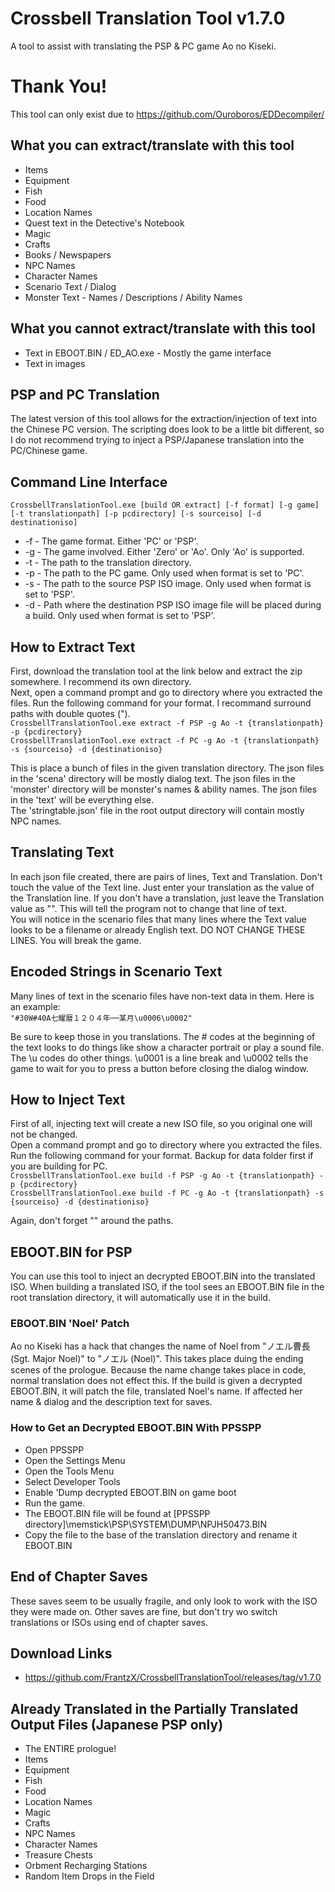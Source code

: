 # Crossbell Translation Tool v1.7.0
A tool to assist with translating the PSP & PC game Ao no Kiseki.

# Thank You!
This tool can only exist due to https://github.com/Ouroboros/EDDecompiler/

## What you can extract/translate with this tool
+ Items
+ Equipment
+ Fish
+ Food
+ Location Names
+ Quest text in the Detective's Notebook
+ Magic
+ Crafts
+ Books / Newspapers
+ NPC Names
+ Character Names
+ Scenario Text / Dialog
+ Monster Text - Names / Descriptions / Ability Names

## What you cannot extract/translate with this tool
+ Text in EBOOT.BIN / ED_AO.exe - Mostly the game interface
+ Text in images

## PSP and PC Translation
The latest version of this tool allows for the extraction/injection of text into the Chinese PC version. The scripting does look to be a little bit different, so I do not recommend trying to inject a PSP/Japanese translation into the PC/Chinese game.

## Command Line Interface
`CrossbellTranslationTool.exe [build OR extract] [-f format] [-g game] [-t translationpath] [-p pcdirectory] [-s sourceiso] [-d destinationiso]`
+ -f - The game format. Either 'PC' or 'PSP'.
+ -g - The game involved. Either 'Zero' or 'Ao'. Only 'Ao' is supported.
+ -t - The path to the translation directory.
+ -p - The path to the PC game. Only used when format is set to 'PC'.
+ -s - The path to the source PSP ISO image. Only used when format is set to 'PSP'.
+ -d - Path where the destination PSP ISO image file will be placed during a build. Only used when format is set to 'PSP'.

## How to Extract Text 
First, download the translation tool at the link below and extract the zip somewhere. I recommend its own directory.  
Next, open a command prompt and go to directory where you extracted the files. Run the following command for your format. I recommand surround paths with double quotes (").  
`CrossbellTranslationTool.exe extract -f PSP -g Ao -t {translationpath} -p {pcdirectory}`  
`CrossbellTranslationTool.exe extract -f PC -g Ao -t {translationpath} -s {sourceiso} -d {destinationiso}`

This is place a bunch of files in the given translation directory.
The json files in the 'scena' directory will be mostly dialog text.
The json files in the 'monster' directory will be monster's names & ability names.
The json files in the 'text' will be everything else.  
The 'stringtable.json' file in the root output directory will contain mostly NPC names.

## Translating Text
In each json file created, there are pairs of lines, Text and Translation. Don't touch the value of the Text line. Just enter your translation as the value of the Translation line. If you don't have a translation, just leave the Translation value as "". This will tell the program not to change that line of text.  
You will notice in the scenario files that many lines where the Text value looks to be a filename or already English text. DO NOT CHANGE THESE LINES. You will break the game.

## Encoded Strings in Scenario Text
Many lines of text in the scenario files have non-text data in them. Here is an example:  
`"#30W#40A七耀暦１２０４年──某月\u0006\u0002"`

Be sure to keep those in you translations. The # codes at the beginning of the text looks to do things like show a character portrait or play a sound file. The \u codes do other things. \u0001 is a line break and \u0002 tells the game to wait for you to press a button before closing the dialog window.

## How to Inject Text
First of all, injecting text will create a new ISO file, so you original one will not be changed.  
Open a command prompt and go to directory where you extracted the files. Run the following command for your format. Backup for data folder first if you are building for PC.  
`CrossbellTranslationTool.exe build -f PSP -g Ao -t {translationpath} -p {pcdirectory}`  
`CrossbellTranslationTool.exe build -f PC -g Ao -t {translationpath} -s {sourceiso} -d {destinationiso}`

Again, don't forget "" around the paths.
 
## EBOOT.BIN for PSP
You can use this tool to inject an decrypted EBOOT.BIN into the translated ISO. When building a translated ISO, if the tool sees an EBOOT.BIN file in the root translation directory, it will automatically use it in the build.
 
### EBOOT.BIN 'Noel' Patch
Ao no Kiseki has a hack that changes the name of Noel from "ノエル曹長 (Sgt. Major Noel)" to "ノエル (Noel)". This takes place duing the ending scenes of the prologue. Because the name change takes place in code, normal translation does not effect this. If the build is given a decrypted EBOOT.BIN, it will patch the file, translated Noel's name. If affected her name & dialog and the description text for saves.
 
### How to Get an Decrypted EBOOT.BIN With PPSSPP
+ Open PPSSPP
+ Open the Settings Menu
+ Open the Tools Menu
+ Select Developer Tools
+ Enable 'Dump decrypted EBOOT.BIN on game boot
+ Run the game.
+ The EBOOT.BIN file will be found at [PPSSPP directory]\memstick\PSP\SYSTEM\DUMP\NPJH50473.BIN
+ Copy the file to the base of the translation directory and rename it EBOOT.BIN 

## End of Chapter Saves
These saves seem to be usually fragile, and only look to work with the ISO they were made on. Other saves are fine, but don't try wo switch translations or ISOs using end of chapter saves.
 
## Download Links
+ https://github.com/FrantzX/CrossbellTranslationTool/releases/tag/v1.7.0

## Already Translated in the Partially Translated Output Files (Japanese PSP only)
+ The ENTIRE prologue!
+ Items
+ Equipment
+ Fish
+ Food
+ Location Names
+ Magic
+ Crafts
+ NPC Names
+ Character Names
+ Treasure Chests
+ Orbment Recharging Stations
+ Random Item Drops in the Field
